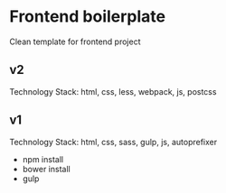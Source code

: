 # Frontend boilerplate
Clean template for frontend project
## v2 
Technology Stack: html, css, less, webpack, js, postcss 

## v1
Technology Stack: html, css, sass, gulp, js, autoprefixer 
- npm install 
- bower install
- gulp
